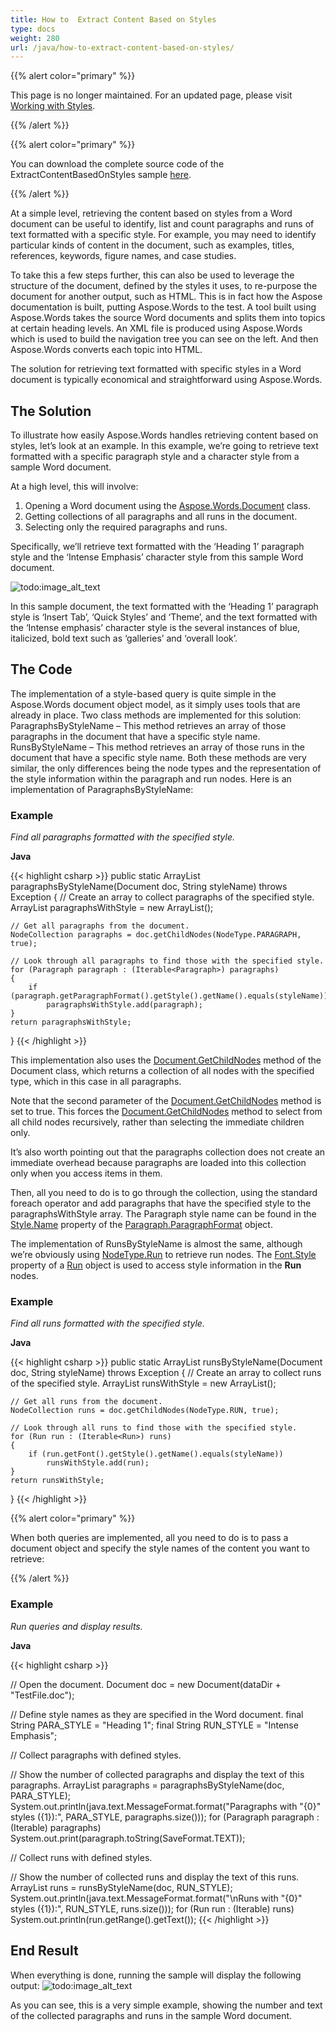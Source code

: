 ```yaml
---
title: How to  Extract Content Based on Styles
type: docs
weight: 280
url: /java/how-to-extract-content-based-on-styles/
---
```


{{% alert color="primary" %}}

This page is no longer maintained. For an updated page, please visit [Working with Styles](https://docs.aspose.com/words/java/working-with-styles/).

{{% /alert %}}

{{% alert color="primary" %}} 

You can download the complete source code of the ExtractContentBasedOnStyles sample [here](https://github.com/aspose-words/Aspose.Words-for-Java).

{{% /alert %}}

At a simple level, retrieving the content based on styles from a Word document can be useful to identify, list and count paragraphs and runs of text formatted with a specific style. For example, you may need to identify particular kinds of content in the document, such as examples, titles, references, keywords, figure names, and case studies.

To take this a few steps further, this can also be used to leverage the structure of the document, defined by the styles it uses, to re-purpose the document for another output, such as HTML. This is in fact how the Aspose documentation is built, putting Aspose.Words to the test. A tool built using Aspose.Words takes the source Word documents and splits them into topics at certain heading levels. An XML file is produced using Aspose.Words which is used to build the navigation tree you can see on the left. And then Aspose.Words converts each topic into HTML.

The solution for retrieving text formatted with specific styles in a Word document is typically economical and straightforward using Aspose.Words.

## The Solution

To illustrate how easily Aspose.Words handles retrieving content based on styles, let’s look at an example. In this example, we’re going to retrieve text formatted with a specific paragraph style and a character style from a sample Word document.

At a high level, this will involve:

1. Opening a Word document using the [Aspose.Words.Document](http://www.aspose.com/docs/display/wordsjava/com.aspose.words.Document+class) class.
1. Getting collections of all paragraphs and all runs in the document.
1. Selecting only the required paragraphs and runs.

Specifically, we’ll retrieve text formatted with the ‘Heading 1’ paragraph style and the ‘Intense Emphasis’ character style from this sample Word document. 

![todo:image_alt_text](how-to-extract-content-based-on-styles_1.png)

In this sample document, the text formatted with the ‘Heading 1’ paragraph style is ‘Insert Tab’, ‘Quick Styles’ and ‘Theme’, and the text formatted with the ‘Intense emphasis’ character style is the several instances of blue, italicized, bold text such as ‘galleries’ and ‘overall look’.

## The Code

The implementation of a style-based query is quite simple in the Aspose.Words document object model, as it simply uses tools that are already in place. Two class methods are implemented for this solution: ParagraphsByStyleName – This method retrieves an array of those paragraphs in the document that have a specific style name. RunsByStyleName – This method retrieves an array of those runs in the document that have a specific style name. Both these methods are very similar, the only differences being the node types and the representation of the style information within the paragraph and run nodes. Here is an implementation of ParagraphsByStyleName:

### Example

*Find all paragraphs formatted with the specified style.*

**Java**

{{< highlight csharp >}}
public static ArrayList paragraphsByStyleName(Document doc, String styleName) throws Exception
{
    // Create an array to collect paragraphs of the specified style.
    ArrayList paragraphsWithStyle = new ArrayList();

    // Get all paragraphs from the document.
    NodeCollection paragraphs = doc.getChildNodes(NodeType.PARAGRAPH, true);

    // Look through all paragraphs to find those with the specified style.
    for (Paragraph paragraph : (Iterable<Paragraph>) paragraphs)
    {
        if (paragraph.getParagraphFormat().getStyle().getName().equals(styleName))
            paragraphsWithStyle.add(paragraph);
    }
    return paragraphsWithStyle;
}
{{< /highlight >}}

This implementation also uses the [Document.GetChildNodes](https://apireference.aspose.com/words/java/com.aspose.words/document#getChildNodes(int,boolean)) method of the Document class, which returns a collection of all nodes with the specified type, which in this case in all paragraphs.

Note that the second parameter of the [Document.GetChildNodes](https://apireference.aspose.com/words/java/com.aspose.words/document#getChildNodes(int,boolean)) method is set to true. This forces the [Document.GetChildNodes](https://apireference.aspose.com/words/java/com.aspose.words/document#getChildNodes(int,boolean)) method to select from all child nodes recursively, rather than selecting the immediate children only.

It’s also worth pointing out that the paragraphs collection does not create an immediate overhead because paragraphs are loaded into this collection only when you access items in them.

Then, all you need to do is to go through the collection, using the standard foreach operator and add paragraphs that have the specified style to the paragraphsWithStyle array. The Paragraph style name can be found in the [Style.Name](https://apireference.aspose.com/words/java/com.aspose.words/style#Name) property of the [Paragraph.ParagraphFormat](https://apireference.aspose.com/words/java/com.aspose.words/ParagraphFormat) object.

The implementation of RunsByStyleName is almost the same, although we’re obviously using [NodeType.Run](https://apireference.aspose.com/words/java/com.aspose.words/NodeType) to retrieve run nodes. The [Font.Style](https://apireference.aspose.com/words/java/com.aspose.words/font#Style) property of a [Run](https://apireference.aspose.com/words/java/com.aspose.words/Run) object is used to access style information in the **Run** nodes.

### Example

*Find all runs formatted with the specified style.*

**Java**

{{< highlight csharp >}}
public static ArrayList runsByStyleName(Document doc, String styleName) throws Exception
{
    // Create an array to collect runs of the specified style.
    ArrayList runsWithStyle = new ArrayList();

    // Get all runs from the document.
    NodeCollection runs = doc.getChildNodes(NodeType.RUN, true);

    // Look through all runs to find those with the specified style.
    for (Run run : (Iterable<Run>) runs)
    {
        if (run.getFont().getStyle().getName().equals(styleName))
            runsWithStyle.add(run);
    }
    return runsWithStyle;
}
{{< /highlight >}}

{{% alert color="primary" %}} 

When both queries are implemented, all you need to do is to pass a document object and specify the style names of the content you want to retrieve:

{{% /alert %}} 

### Example

*Run queries and display results.*

**Java**

{{< highlight csharp >}}

// Open the document.
Document doc = new Document(dataDir + "TestFile.doc");

// Define style names as they are specified in the Word document.
final String PARA_STYLE = "Heading 1";
final String RUN_STYLE = "Intense Emphasis";

// Collect paragraphs with defined styles.

// Show the number of collected paragraphs and display the text of this paragraphs.
ArrayList paragraphs = paragraphsByStyleName(doc, PARA_STYLE);
System.out.println(java.text.MessageFormat.format("Paragraphs with \"{0}\" styles ({1}):", PARA_STYLE, paragraphs.size()));
for (Paragraph paragraph : (Iterable<Paragraph>) paragraphs)
    System.out.print(paragraph.toString(SaveFormat.TEXT));

// Collect runs with defined styles.

// Show the number of collected runs and display the text of this runs.
ArrayList runs = runsByStyleName(doc, RUN_STYLE);
System.out.println(java.text.MessageFormat.format("\nRuns with \"{0}\" styles ({1}):", RUN_STYLE, runs.size()));
for (Run run : (Iterable<Run>) runs)
    System.out.println(run.getRange().getText());
{{< /highlight >}}
    

## End Result

When everything is done, running the sample will display the following output:
![todo:image_alt_text](how-to-extract-content-based-on-styles_2.png)

As you can see, this is a very simple example, showing the number and text of the collected paragraphs and runs in the sample Word document.
